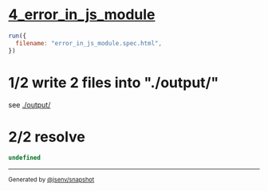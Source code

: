 # [4_error_in_js_module](../../test_plan_logs_browsers.test.mjs#L138)

```js
run({
  filename: "error_in_js_module.spec.html",
})
```

# 1/2 write 2 files into "./output/"

see [./output/](./output/)

# 2/2 resolve

```js
undefined
```

---

<sub>
  Generated by <a href="https://github.com/jsenv/core/tree/main/packages/independent/snapshot">@jsenv/snapshot</a>
</sub>
